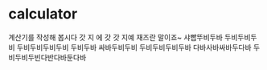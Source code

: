# calculator

계산기를 작성해 봅시다
갓 지 에
갓 갓 지예 
재즈란 말이죠~
샤빱뚜비두바 두비두비두비 두비두비두비두비 두비두바 싸바두비두비 두비두비두비두바 다바사바싸바두다바 두비두비두빈다반다바둔다바
